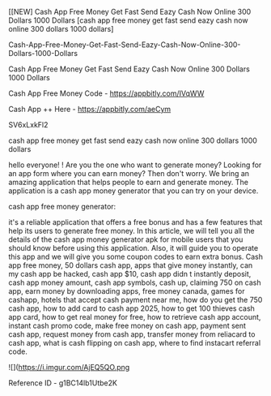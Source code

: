 [[NEW] Cash App Free Money Get Fast Send Eazy Cash Now Online 300 Dollars 1000 Dollars [cash app free money get fast send eazy cash now online 300 dollars 1000 dollars]

Cash-App-Free-Money-Get-Fast-Send-Eazy-Cash-Now-Online-300-Dollars-1000-Dollars

Cash App Free Money Get Fast Send Eazy Cash Now Online 300 Dollars 1000 Dollars

Cash App Free Money Code -  https://appbitly.com/IVqWW

Cash App ++ Here - https://appbitly.com/aeCym

SV6xLxkFl2

cash app free money get fast send eazy cash now online 300 dollars 1000 dollars

hello everyone! ! Are you the one who want to generate money? Looking for an app form where you can earn money? Then don't worry. We bring an amazing application that helps people to earn and generate money. The application is a cash app money generator that you can try on your device.

cash app free money generator:

it's a reliable application that offers a free bonus and has a few features that help its users to generate free money. In this article, we will tell you all the details of the cash app money generator apk for mobile users that you should know before using this application. Also, it will guide you to operate this app and we will give you some coupon codes to earn extra bonus. Cash app free money, 50 dollars cash app, apps that give money instantly, can my cash app be hacked, cash app $10, cash app didn t instantly deposit, cash app money amount, cash app symbols, cash up, claiming 750 on cash app, earn money by downloading apps, free money canada, games for cashapp, hotels that accept cash payment near me, how do you get the 750 cash app, how to add card to cash app 2025, how to get 100 thieves cash app card, how to get real money for free, how to retrieve cash app account, instant cash promo code, make free money on cash app, payment sent cash app, request money from cash app, transfer money from reliacard to cash app, what is cash flipping on cash app, where to find instacart referral code.

![](https://i.imgur.com/AjEQ5QO.png

Reference ID - g1BC14lb1Utbe2K